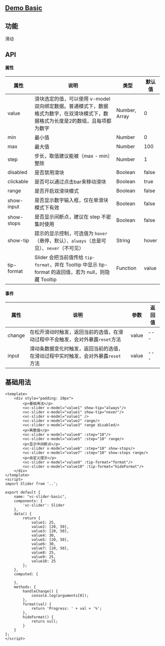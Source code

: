 ## [Demo Basic](https://wya-team.github.io/wya-vc/dist/slider/basic.html)
## 功能
滑动

## API

#### 属性

属性 | 说明 | 类型 | 默认值
---|---|---|---
value | 滑块选定的值，可以使用 v-model 双向绑定数据。普通模式下，数据格式为数字，在双滑块模式下，数据格式为长度是2的数组，且每项都为数字 | Number, Array | 0
min | 最小值 | Number | 0
max | 最大值 | Number | 100
step | 步长，取值建议能被（max - min）整除 | Number | 1
disabled | 是否禁用滑块 | Boolean | false
clickable | 是否可以通过点击bar来移动滑块 | Boolean | true
range | 是否开启双滑块模式 | Boolean | false
show-input | 是否显示数字输入框，仅在单滑块模式下有效 | Boolean | false
show-stops | 是否显示间断点，建议在 step 不密集时使用 | Boolean | false
show-tip | 提示的显示控制，可选值为 `hover`（悬停，默认）、`always`（总是可见）、`never`（不可见） | String | hover
tip-format | Slider 会把当前值传给 `tip-format`，并在 Tooltip 中显示 tip-format 的返回值，若为 null，则隐藏 Tooltip | Function | value


#### 事件

属性 | 说明 | 参数 | 返回值
---|---|---|---
change | 在松开滑动时触发，返回当前的选值，在滑动过程中不会触发，会对外暴露`reset`方法 | value | ---
input | 滑动条数据变化时触发，返回当前的选值，在滑动过程中实时触发，会对外暴露`reset`方法 | value | ---


## 基础用法

```vue
<template>
	<div style="padding: 20px">
		<p>基础用法</p>
		<vc-slider v-model="value1" show-tip="always"/>
		<vc-slider v-model="value1" show-tip="never"/>
		<vc-slider v-model="value1" />
		<vc-slider v-model="value2" range/>
		<vc-slider v-model="value3" range disabled/>
		<p>离散值</p>
		<vc-slider v-model="value4" :step="10"/>
		<vc-slider v-model="value5" :step="10" range/>
		<p>显示中间断点</p>
		<vc-slider v-model="value6" :step="10" show-stops/>
		<vc-slider v-model="value7" :step="10" show-stops range/>
		<p>自定义提示</p>
		<vc-slider v-model="value9" :tip-format="format"/>
		<vc-slider v-model="value10" :tip-format="hideFormat"/>
	</div>
</template>
<script>
import Slider from '..';

export default {
	name: "vc-slider-basic",
	components: {
		'vc-slider': Slider
	},
	data() {
		return {
			value1: 25,
			value2: [20, 50],
			value3: [20, 50],
			value4: 30,
			value5: [20, 50],
			value6: 30,
			value7: [20, 50],
			value8: 25,
			value9: 25,
			value10: 25
		};
	},
	computed: {
		
	},
	methods: {
		handleChange() {
			console.log(arguments[0]);
		},
		format(val) {
			return 'Progress: ' + val + '%';
		},
		hideFormat() {
			return null;
		}
	}
};
</script>
```